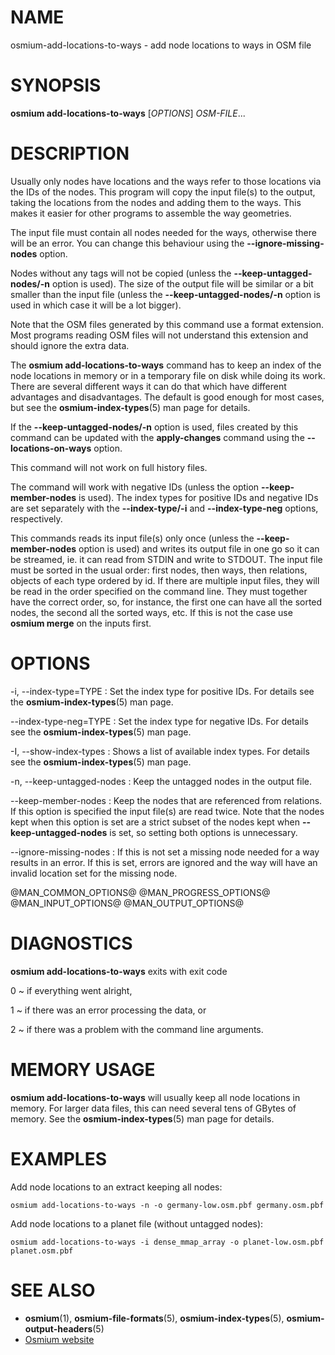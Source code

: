 
# NAME

osmium-add-locations-to-ways - add node locations to ways in OSM file


# SYNOPSIS

**osmium add-locations-to-ways** \[*OPTIONS*\] *OSM-FILE*...


# DESCRIPTION

Usually only nodes have locations and the ways refer to those locations via the
IDs of the nodes. This program will copy the input file(s) to the output,
taking the locations from the nodes and adding them to the ways. This makes
it easier for other programs to assemble the way geometries.

The input file must contain all nodes needed for the ways, otherwise there will
be an error. You can change this behaviour using the **\--ignore-missing-nodes**
option.

Nodes without any tags will not be copied (unless the
**\--keep-untagged-nodes/-n** option is used). The size of the output file will
be similar or a bit smaller than the input file (unless the
**\--keep-untagged-nodes/-n** option is used in which case it will be a lot
bigger).

Note that the OSM files generated by this command use a format extension. Most
programs reading OSM files will not understand this extension and should ignore
the extra data.

The **osmium add-locations-to-ways** command has to keep an index of the node
locations in memory or in a temporary file on disk while doing its work. There
are several different ways it can do that which have different advantages and
disadvantages. The default is good enough for most cases, but see the
**osmium-index-types**(5) man page for details.

If the **\--keep-untagged-nodes/-n** option is used, files created by this
command can be updated with the **apply-changes** command using the
**\--locations-on-ways** option.

This command will not work on full history files.

The command will work with negative IDs (unless the option
**--keep-member-nodes** is used). The index types for positive IDs and negative
IDs are set separately with the **\--index-type/-i** and **\--index-type-neg**
options, respectively.

This commands reads its input file(s) only once (unless the
**--keep-member-nodes** option is used) and writes its output file in
one go so it can be streamed, ie. it can read from STDIN and write to STDOUT.
The input file must be sorted in the usual order: first nodes, then ways, then
relations, objects of each type ordered by id. If there are multiple input
files, they will be read in the order specified on the command line. They
must together have the correct order, so, for instance, the first one can have
all the sorted nodes, the second all the sorted ways, etc. If this is not
the case use **osmium merge** on the inputs first.


# OPTIONS

-i, \--index-type=TYPE
:   Set the index type for positive IDs. For details see the
    **osmium-index-types**(5) man page.

\--index-type-neg=TYPE
:   Set the index type for negative IDs. For details see the
    **osmium-index-types**(5) man page.

-I, \--show-index-types
:   Shows a list of available index types. For details see the
    **osmium-index-types**(5) man page.

-n, \--keep-untagged-nodes
:   Keep the untagged nodes in the output file.

\--keep-member-nodes
:   Keep the nodes that are referenced from relations. If this option is
    specified the input file(s) are read twice. Note that the nodes kept
    when this option is set are a strict subset of the nodes kept when
    **--keep-untagged-nodes** is set, so setting both options is unnecessary.

\--ignore-missing-nodes
:   If this is not set a missing node needed for a way results in an error.
    If this is set, errors are ignored and the way will have an invalid
    location set for the missing node.

@MAN_COMMON_OPTIONS@
@MAN_PROGRESS_OPTIONS@
@MAN_INPUT_OPTIONS@
@MAN_OUTPUT_OPTIONS@

# DIAGNOSTICS

**osmium add-locations-to-ways** exits with exit code

0
  ~ if everything went alright,

1
  ~ if there was an error processing the data, or

2
  ~ if there was a problem with the command line arguments.


# MEMORY USAGE

**osmium add-locations-to-ways** will usually keep all node locations in
memory. For larger data files, this can need several tens of GBytes of memory.
See the **osmium-index-types**(5) man page for details.


# EXAMPLES

Add node locations to an extract keeping all nodes:

    osmium add-locations-to-ways -n -o germany-low.osm.pbf germany.osm.pbf

Add node locations to a planet file (without untagged nodes):

    osmium add-locations-to-ways -i dense_mmap_array -o planet-low.osm.pbf planet.osm.pbf


# SEE ALSO

* **osmium**(1), **osmium-file-formats**(5), **osmium-index-types**(5),
  **osmium-output-headers**(5)
* [Osmium website](https://osmcode.org/osmium-tool/)

